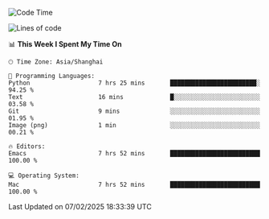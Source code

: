 <!--START_SECTION:waka-->
![Code Time](http://img.shields.io/badge/Code%20Time-2%2C511%20hrs%2047%20mins-blue)

![Lines of code](https://img.shields.io/badge/From%20Hello%20World%20I%27ve%20Written-335.2%20thousand%20lines%20of%20code-blue)

📊 **This Week I Spent My Time On** 

```text
🕑︎ Time Zone: Asia/Shanghai

💬 Programming Languages: 
Python                   7 hrs 25 mins       ████████████████████████░   94.25 % 
Text                     16 mins             █░░░░░░░░░░░░░░░░░░░░░░░░   03.58 % 
Git                      9 mins              ░░░░░░░░░░░░░░░░░░░░░░░░░   01.95 % 
Image (png)              1 min               ░░░░░░░░░░░░░░░░░░░░░░░░░   00.21 % 

🔥 Editors: 
Emacs                    7 hrs 52 mins       █████████████████████████   100.00 % 

💻 Operating System: 
Mac                      7 hrs 52 mins       █████████████████████████   100.00 % 
```


 Last Updated on 07/02/2025 18:33:39 UTC
<!--END_SECTION:waka-->
